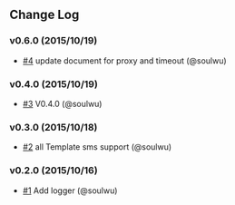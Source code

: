 ## Change Log

### v0.6.0 (2015/10/19)
- [#4](https://github.com/soulwu/yuntongxun/pull/4) update document for proxy and timeout (@soulwu)

### v0.4.0 (2015/10/19)
- [#3](https://github.com/soulwu/yuntongxun/pull/3) V0.4.0 (@soulwu)

### v0.3.0 (2015/10/18)
- [#2](https://github.com/soulwu/yuntongxun/pull/2) all Template sms support (@soulwu)

### v0.2.0 (2015/10/16)
- [#1](https://github.com/soulwu/yuntongxun/pull/1) Add logger (@soulwu)

